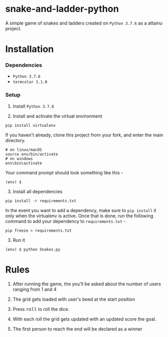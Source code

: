# snake-and-ladder-python

A simple game of snakes and ladders created on `Python 3.7.6` as a attainu project.

# Installation

### Dependencies

- `Python 3.7.6`
- `termcolor 1.1.0`

### Setup

1. Install `Python 3.7.6`

2. Install and activate the virtual environment
```
pip install virtualenv
```

If you haven't already, clone this project from your fork, and enter the main directory.

```
# on linux/macOS
source env/bin/activate
# on windows
env\bin\activate
```

Your command prompt should look something like this -

```
(env) $ 
```

3. Install all dependencies

```
pip install -r requirements.txt
```

In the event you want to add a dependency, make sure to `pip install` it only when the virtualenv is active. Once that is done, run the following command to add your dependency to `requirements.txt` -
```
pip freeze > requirements.txt
```

3. Run it

```
(env) $ python Snakes.py
```

# Rules

1. After running the game, the you'll be asked about the number of users ranging from 1 and 4 

2. The grid gets loaded with user's beed at the start position

3. Press <kbd>roll</kbd> to roll the dice.

4. With each roll the grid gets updated with an updated score the goal.

5. The first person to reach the end will be declared as a winner

